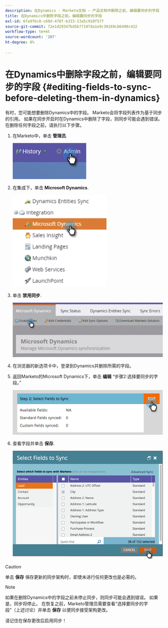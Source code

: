 ```yaml
---
description: 在Dynamics - Marketo文档 — 产品文档中删除之前，编辑要同步的字段
title: 在Dynamics中删除字段之前，编辑要同步的字段
exl-id: 6fa9f6c0-c69d-478f-b333-13a5c910f577
source-git-commit: 72e1d29347bd5b77107da1e9c30169cb6490c432
workflow-type: tm+mt
source-wordcount: '207'
ht-degree: 0%

---
```


# 在Dynamics中删除字段之前，编辑要同步的字段 {#editing-fields-to-sync-before-deleting-them-in-dynamics}

有时，您可能想要删除Dynamics中的字段。 Marketo会将字段列表作为基于同步的引用。 如果在同步开启时在Dynamics中删除了字段，则同步可能会遇到错误。 在删除任何字段之前，请执行以下步骤。

1. 在Marketo中，单击 **管理员**.

   ![](assets/sync-before-deleting-them-in-dynamics-1.png)

1. 在集成下，单击 **Microsoft Dynamics**.

   ![](assets/sync-before-deleting-them-in-dynamics-2.png)

1. 单击 **禁用同步**.

   ![](assets/sync-before-deleting-them-in-dynamics-3.png)

1. 在浏览器的新选项卡中，登录到Dynamics并删除所需的字段。

1. 返回Marketo的Microsoft Dynamics下，单击 **编辑** “步骤2:选择要同步的字段。”

   ![](assets/sync-before-deleting-them-in-dynamics-4.png)

1. 查看字段并单击 **保存**.

   ![](assets/sync-before-deleting-them-in-dynamics-5.png)

>[!CAUTION]
>
>单击 **保存** 保存更新的同步架构时，即使未进行任何更改也是必需的。

>[!NOTE]
>
>如果在删除Dynamics中的字段之前未停止同步，则同步可能会遇到错误。 如果是，同步将停止。 在恢复之前，Marketo管理员需要查看“选择要同步的字段”（上述讨论）并单击 **保存** 以便同步接受架构更改。

请记住在保存更改后启用同步！
